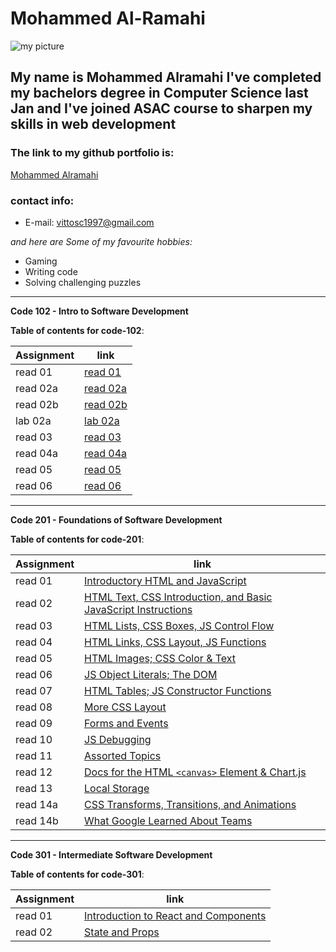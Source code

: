 # Mohammed Al-Ramahi
![my picture](https://avatars.githubusercontent.com/u/74869716?s=460&u=06325ac0289967d674bdf4a1a72518c4c3506355&v=4)
## My name is Mohammed Alramahi I've completed my bachelors degree in Computer Science last Jan and I've joined ASAC course to sharpen my skills in web development
### The link to my github portfolio is:
[Mohammed Alramahi](https://github.com/Mohammed-Alramahi)
### contact info:
- E-mail: vittosc1997@gmail.com

*and here are Some of my favourite hobbies:*
- Gaming
- Writing code
- Solving challenging puzzles

***

 **Code 102 - Intro to Software Development**

 **Table of contents for code-102**:

 | Assignment |      link                                                                           |
 | -----------| ------------------------------------------------------------------------------------| 
 | read 01    | [read 01](https://github.com/Mohammed-Alramahi/reading-notes/blob/main/102/read01.md)   |
 | read 02a   | [read 02a](https://github.com/Mohammed-Alramahi/reading-notes/blob/main/102/read02a.md) |
 | read 02b   | [read 02b](https://github.com/Mohammed-Alramahi/reading-notes/blob/main/102/read02b.md) |
 | lab 02a    | [lab 02a](https://github.com/Mohammed-Alramahi/reading-notes/blob/main/102/lab02a.md)   |
 | read 03    | [read 03](https://github.com/Mohammed-Alramahi/reading-notes/blob/main/102/read03.md)   |
 | read 04a   | [read 04a](https://github.com/Mohammed-Alramahi/reading-notes/blob/main/102/read04a.md) |
 | read 05    | [read 05](https://github.com/Mohammed-Alramahi/reading-notes/blob/main/102/read05.md)   |
 | read 06    | [read 06](https://github.com/Mohammed-Alramahi/reading-notes/blob/main/102/read06.md)   |

***
 **Code 201 - Foundations of Software Development**

 **Table of contents for code-201**:

 | Assignment |      link                                                                           |
 | -----------| ------------------------------------------------------------------------------------| 
 | read 01    | [Introductory HTML and JavaScript](https://github.com/Mohammed-Alramahi/reading-notes/blob/main/201/class-01.md)   |
 | read 02   | [HTML Text, CSS Introduction, and Basic JavaScript Instructions](https://github.com/Mohammed-Alramahi/reading-notes/blob/main/201/class-02.md) |
 | read 03   | [HTML Lists, CSS Boxes, JS Control Flow](https://github.com/Mohammed-Alramahi/reading-notes/blob/main/201/class-03.md) |
 | read 04   | [HTML Links, CSS Layout, JS Functions](https://github.com/Mohammed-Alramahi/reading-notes/blob/main/201/class-04.md)   |
 | read 05    | [HTML Images; CSS Color & Text](https://github.com/Mohammed-Alramahi/reading-notes/blob/main/201/class-05.md)   |
 | read 06   | [JS Object Literals; The DOM](https://github.com/Mohammed-Alramahi/reading-notes/blob/main/201/class-06.md) |
 | read 07   | [HTML Tables; JS Constructor Functions](https://github.com/Mohammed-Alramahi/reading-notes/blob/main/201/class-07.md)   |
 | read 08    | [More CSS Layout](https://github.com/Mohammed-Alramahi/reading-notes/blob/main/201/class-08.md)   |
 | read 09   | [Forms and Events](https://github.com/Mohammed-Alramahi/reading-notes/blob/main/201/class-09.md) |
 | read 10   | [JS Debugging](https://github.com/Mohammed-Alramahi/reading-notes/blob/main/201/class-10.md) |
 | read 11   | [Assorted Topics](https://github.com/Mohammed-Alramahi/reading-notes/blob/main/201/class-11.md)|
 | read 12    | [Docs for the HTML `<canvas>` Element & Chart.js](https://github.com/Mohammed-Alramahi/reading-notes/blob/main/201/class-12.md)   |
 | read 13   | [Local Storage](https://github.com/Mohammed-Alramahi/reading-notes/blob/main/201/class-13.md) |
 | read 14a   | [CSS Transforms, Transitions, and Animations](https://github.com/Mohammed-Alramahi/reading-notes/blob/main/201/class-14a.md)   |
 | read 14b    | [What Google Learned About Teams](https://github.com/Mohammed-Alramahi/reading-notes/blob/main/201/class-14b.md)   |

***
 **Code 301 - Intermediate Software Development**

 **Table of contents for code-301**:

| Assignment |      link                                                                           |
 | -----------| ------------------------------------------------------------------------------------| 
 | read 01    | [Introduction to React and Components](https://github.com/Mohammed-Alramahi/reading-notes/blob/main/301/read01.md)   |
 | read 02    | [State and Props](https://github.com/Mohammed-Alramahi/reading-notes/blob/main/301/read02.md)   |
